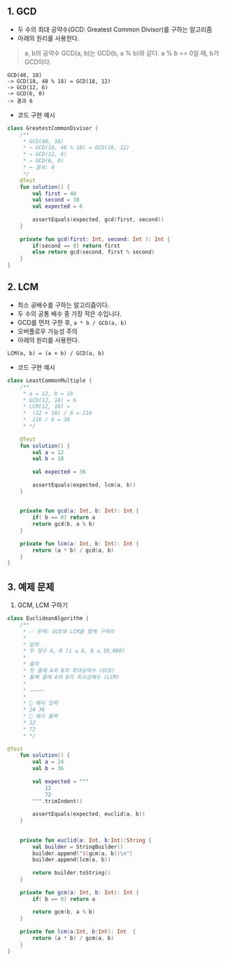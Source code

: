 ## 1. GCD
- 두 수의 최대 공약수(GCD: Greatest Common Divisor)를 구하는 알고리즘
- 아래의 원리를 사용한다.
> a, b의 공약수 GCD(a, b)는 GCD(b, a % b)와 같다.
> a % b == 0일 때, b가 GCD이다.

```text
GCD(48, 18)
-> GCD(18, 48 % 18) = GCD(18, 12)
-> GCD(12, 6)
-> GCD(6, 0)
-> 결과 6
```

- 코드 구현 예시
```kotlin
class GreatestCommonDivisor {  
    /**  
     * GCD(48, 18) 
     * → GCD(18, 48 % 18) = GCD(18, 12)    
     * → GCD(12, 6)    
     * → GCD(6, 0)  
     * → 결과: 6  
     */  
    @Test  
    fun solution() {  
        val first = 48  
        val second = 18  
        val expected = 6  
  
        assertEquals(expected, gcd(first, second))  
    }  
  
    private fun gcd(first: Int, second: Int ): Int {  
        if(second == 0) return first  
        else return gcd(second, first % second)  
    }  
}
```

## 2. LCM
- 최소 공배수를 구하는 알고리즘이다.
- 두 수의 공통 배수 중 가장 작은 수입니다.
- GCD를 먼저 구한 후, `a * b / GCD(a, b)` 
- 오버플로우 가능성 주의
- 아래의 원리를 사용한다.
```text
LCM(a, b) = (a × b) / GCD(a, b)
```
- 코드 구현 예시
```kotlin
class LeastCommonMultiple {  
    /**  
     * a = 12, b = 18   
     * GCD(12, 18) = 6  
     * LCM(12, 18) =    
     *  (12 × 18) / 6 = 216  
     *  216 / 6 = 36 
     * */  
  
    @Test  
    fun solution() {  
        val a = 12  
        val b = 18  
  
        val expected = 36  
  
        assertEquals(expected, lcm(a, b))  
    }  
  
  
    private fun gcd(a: Int, b: Int): Int {  
        if( b == 0) return a  
        return gcd(b, a % b)  
    }  
  
    private fun lcm(a: Int, b: Int): Int {  
        return (a * b) / gcd(a, b)  
    }  
}
```

## 3. 예제 문제
1) GCM, LCM 구하기
```kotlin
class EuclideanAlgorithm {  
    /**  
     * ✅ 문제: GCD와 LCM을 함께 구하라  
     *  
     * 입력  
     * 두 정수 A, B (1 ≤ A, B ≤ 10,000) 
     *    
     * 출력  
     * 첫 줄에 A와 B의 최대공약수 (GCD)   
     * 둘째 줄에 A와 B의 최소공배수 (LCM)    
     *  
     * ⸻  
     *  
     * 📘 예시 입력  
     * 24 36  
     * 📗 예시 출력  
     * 12  
     * 72
     * */  
   
@Test  
    fun solution() {  
        val a = 24  
        val b = 36  
  
        val expected = """  
            12
            72
		""".trimIndent()  
  
        assertEquals(expected, euclid(a, b))  
    }  
  
  
    private fun euclid(a: Int, b:Int):String {  
        val builder = StringBuilder()  
        builder.append("${gcm(a, b)}\n")  
        builder.append(lcm(a, b))  
  
        return builder.toString()  
    }  
  
    private fun gcm(a: Int, b: Int): Int {  
        if( b == 0) return a  
  
        return gcm(b, a % b)  
    }  
  
    private fun lcm(a:Int, b:Int): Int  {  
        return (a * b) / gcm(a, b)  
    }  
}
```
